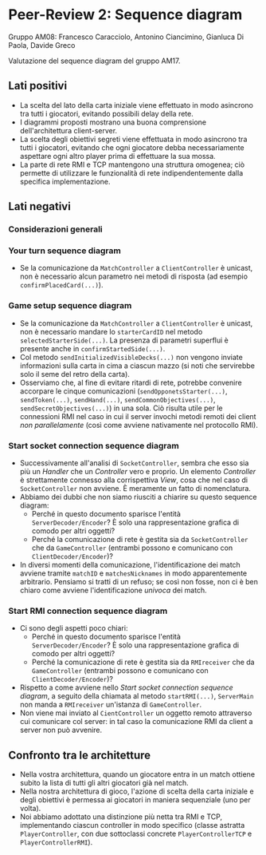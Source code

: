 # Peer-Review 2: Sequence diagram
Gruppo AM08: Francesco Caracciolo, Antonino Ciancimino, Gianluca Di Paola, Davide Greco

Valutazione del sequence diagram del gruppo AM17.

## Lati positivi
- La scelta del lato della carta iniziale viene effettuato in modo asincrono tra tutti i giocatori, evitando possibili delay della rete.
- I diagrammi proposti mostrano una buona comprensione dell'architettura client-server.
- La scelta degli obiettivi segreti viene effettuata in modo asincrono tra tutti i giocatori, evitando che ogni giocatore debba necessariamente aspettare ogni altro player prima di effettuare la sua mossa.
- La parte di rete RMI e TCP mantengono una struttura omogenea; ciò permette di utilizzare le funzionalità di rete indipendentemente dalla specifica implementazione.

## Lati negativi

### Considerazioni generali

### Your turn sequence diagram
- Se la comunicazione da `MatchController` a `ClientController` è unicast, non è necessario alcun parametro nei metodi di risposta (ad esempio `confirmPlacedCard(...)`).

### Game setup sequence diagram
- Se la comunicazione da `MatchController` a `ClientController` è unicast, non è necessario mandare lo `starterCardID` nel metodo `selectedStarterSide(...)`. La presenza di parametri superflui è presente anche in `confirmStartedSide(...)`.
- Col metodo `sendInitializedVisibleDecks(...)` non vengono inviate informazioni sulla carta in cima a ciascun mazzo (si noti che servirebbe solo il seme del retro della carta).
- Osserviamo che, al fine di evitare ritardi di rete, potrebbe convenire accorpare le cinque comunicazioni (`sendOpponetsStarter(...)`, `sendToken(...)`, `sendHand(...)`, `sendCommonObjectives(...)`, `sendSecretObjectives(...)`) in una sola. Ciò risulta utile per le connessioni RMI nel caso in cui il server invochi metodi remoti dei client *non parallelamente* (così come avviene nativamente nel protocollo RMI). 

### Start socket connection sequence diagram
- Successivamente all'analisi di `SocketController`, sembra che esso sia più un *Handler* che un *Controller* vero e proprio. Un elemento *Controller* è strettamente connesso alla corrispettiva *View*, cosa che nel caso di `SocketController` non avviene. È meramente un fatto di nomenclatura.
- Abbiamo dei dubbi che non siamo riusciti a chiarire su questo sequence diagram:
  - Perché in questo documento sparisce l'entità `ServerDecoder/Encoder`? È solo una rappresentazione grafica di comodo per altri oggetti? 
  - Perché la comunicazione di rete è gestita sia da `SocketController` che da `GameController` (entrambi possono e comunicano con `ClientDecoder/Encoder`)?
- In diversi momenti della comunicazione, l'identificazione dei match avviene tramite `matchID` e `matchesNicknames` in modo apparentemente arbitrario. Pensiamo si tratti di un refuso; se così non fosse, non ci è ben chiaro come avviene l'identificazione *univoca* dei match.

### Start RMI connection sequence diagram
- Ci sono degli aspetti poco chiari:
  - Perché in questo documento sparisce l'entità `ServerDecoder/Encoder`? È solo una rappresentazione grafica di comodo per altri oggetti?
  - Perché la comunicazione di rete è gestita sia da `RMIreceiver` che da `GameController` (entrambi possono e comunicano con `ClientDecoder/Encoder`)?
- Rispetto a come avviene nello *Start socket connection sequence diagram*, a seguito della chiamata al metodo `startRMI(...)`, `ServerMain` non manda a `RMIreceiver` un'istanza di `GameController`.
- Non viene mai inviato al `CientController` un oggetto remoto attraverso cui comunicare col server: in tal caso la comunicazione RMI da client a server non può avvenire.


## Confronto tra le architetture
- Nella vostra architettura, quando un giocatore entra in un match ottiene subito la lista di tutti gli altri giocatori già nel match.
- Nella nostra architettura di gioco, l'azione di scelta della carta iniziale e degli obiettivi è permessa ai giocatori in maniera sequenziale (uno per volta).
- Noi abbiamo adottato una distinzione più netta tra RMI e TCP, implementando ciascun controller in modo specifico (classe astratta `PlayerController`, con due sottoclassi concrete `PlayerControllerTCP` e `PlayerControllerRMI`).
